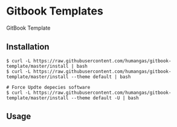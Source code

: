 # Gitbook Templates
<!-- toc -->

GitBook Template


## Installation

```
$ curl -L https://raw.githubusercontent.com/humangas/gitbook-template/master/install | bash
$ curl -L https://raw.githubusercontent.com/humangas/gitbook-template/master/install --theme default | bash

# Force Updte depecies software
$ curl -L https://raw.githubusercontent.com/humangas/gitbook-template/master/install --theme default -U | bash
```



## Usage


